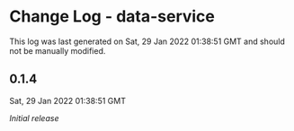 # Change Log - data-service

This log was last generated on Sat, 29 Jan 2022 01:38:51 GMT and should not be manually modified.

## 0.1.4
Sat, 29 Jan 2022 01:38:51 GMT

_Initial release_

